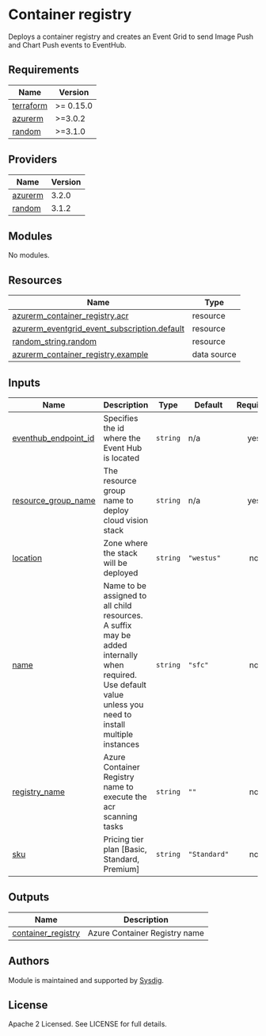 
# Container registry

Deploys a container registry and creates an Event Grid to send Image Push and Chart Push events to EventHub.

<!-- BEGINNING OF PRE-COMMIT-TERRAFORM DOCS HOOK -->
## Requirements

| Name | Version |
|------|---------|
| <a name="requirement_terraform"></a> [terraform](#requirement\_terraform) | >= 0.15.0 |
| <a name="requirement_azurerm"></a> [azurerm](#requirement\_azurerm) | >=3.0.2 |
| <a name="requirement_random"></a> [random](#requirement\_random) | >=3.1.0 |

## Providers

| Name | Version |
|------|---------|
| <a name="provider_azurerm"></a> [azurerm](#provider\_azurerm) | 3.2.0 |
| <a name="provider_random"></a> [random](#provider\_random) | 3.1.2 |

## Modules

No modules.

## Resources

| Name | Type |
|------|------|
| [azurerm_container_registry.acr](https://registry.terraform.io/providers/hashicorp/azurerm/latest/docs/resources/container_registry) | resource |
| [azurerm_eventgrid_event_subscription.default](https://registry.terraform.io/providers/hashicorp/azurerm/latest/docs/resources/eventgrid_event_subscription) | resource |
| [random_string.random](https://registry.terraform.io/providers/hashicorp/random/latest/docs/resources/string) | resource |
| [azurerm_container_registry.example](https://registry.terraform.io/providers/hashicorp/azurerm/latest/docs/data-sources/container_registry) | data source |

## Inputs

| Name | Description | Type | Default | Required |
|------|-------------|------|---------|:--------:|
| <a name="input_eventhub_endpoint_id"></a> [eventhub\_endpoint\_id](#input\_eventhub\_endpoint\_id) | Specifies the id where the Event Hub is located | `string` | n/a | yes |
| <a name="input_resource_group_name"></a> [resource\_group\_name](#input\_resource\_group\_name) | The resource group name to deploy cloud vision stack | `string` | n/a | yes |
| <a name="input_location"></a> [location](#input\_location) | Zone where the stack will be deployed | `string` | `"westus"` | no |
| <a name="input_name"></a> [name](#input\_name) | Name to be assigned to all child resources. A suffix may be added internally when required. Use default value unless you need to install multiple instances | `string` | `"sfc"` | no |
| <a name="input_registry_name"></a> [registry\_name](#input\_registry\_name) | Azure Container Registry name to execute the acr scanning tasks | `string` | `""` | no |
| <a name="input_sku"></a> [sku](#input\_sku) | Pricing tier plan [Basic, Standard, Premium] | `string` | `"Standard"` | no |

## Outputs

| Name | Description |
|------|-------------|
| <a name="output_container_registry"></a> [container\_registry](#output\_container\_registry) | Azure Container Registry name |
<!-- END OF PRE-COMMIT-TERRAFORM DOCS HOOK -->

## Authors

Module is maintained and supported by [Sysdig](https://sysdig.com).

## License

Apache 2 Licensed. See LICENSE for full details.
